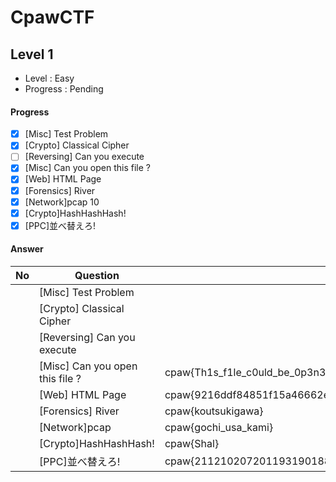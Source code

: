 # CpawCTF #
## Level 1 ##
- Level : Easy
- Progress : Pending

#### Progress ####
- [x] [Misc] Test Problem
- [x] [Crypto] Classical Cipher
- [ ] [Reversing] Can you execute
- [x] [Misc] Can you open this file ?
- [x] [Web] HTML Page
- [x] [Forensics] River
- [x] [Network]pcap	10
- [x] [Crypto]HashHashHash!
- [x] [PPC]並べ替えろ!

#### Answer ####
| No | Question | Key |
| --- | --- | --- |
| |[Misc] Test Problem||
| |[Crypto] Classical Cipher||
| |[Reversing] Can you execute||
| |[Misc] Can you open this file ?|cpaw{Th1s_f1le_c0uld_be_0p3n3d}|
| |[Web] HTML Page|cpaw{9216ddf84851f15a46662eb04759d2bebacac666}|
| |[Forensics] River|cpaw{koutsukigawa}|
| |[Network]pcap|cpaw{gochi_usa_kami}|
| |[Crypto]HashHashHash!|cpaw{Shal}|
| |[PPC]並べ替えろ!|cpaw{2112102072011931901881711671601591511501461441431361301211191111101091081051031021009994938785828180777672666360585755545250494642413634333127252420191815141210743210} |
